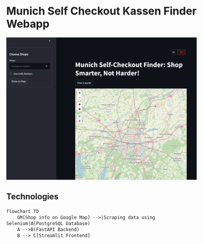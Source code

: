 # Munich Self Checkout Kassen Finder Webapp

![snippet](https://github.com/yinyingip/sb-kassen-app/blob/main/snippet.png)

## Technologies
```mermaid
flowchart TD
    GM[Shop info on Google Map] -->|Scraping data using Selenium|A(PostgreSQL Database)
    A -->B(FastAPI Backend)
    B --> C[Streamlit Frontend]
```
